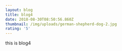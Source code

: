 ```yaml
---
layout: blog
title: blog4
date: 2018-08-30T08:50:56.860Z
thumbnail: /img/uploads/german-shepherd-dog-2.jpg
rating: '5'
---
```

this is blog4
